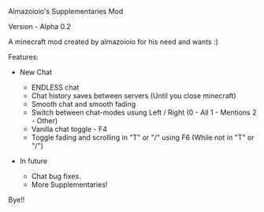 Almazoioio's Supplementaries Mod 

Version - Alpha 0.2

A minecraft mod created by almazoioio for his need and wants :)

Features:

- New Chat

  * ENDLESS chat
  * Chat history saves between servers (Until you close minecraft)
  * Smooth chat and smooth fading
  * Switch between chat-modes usung Left / Right (0 - All 1 - Mentions 2 - Other)
  * Vanilla chat toggle - F4
  * Toggle fading and scrolling in "T" or "/" using F6 (While not in "T" or "/")
  
- In future

  * Chat bug fixes
  * More Supplementaries!
  
Bye!!
